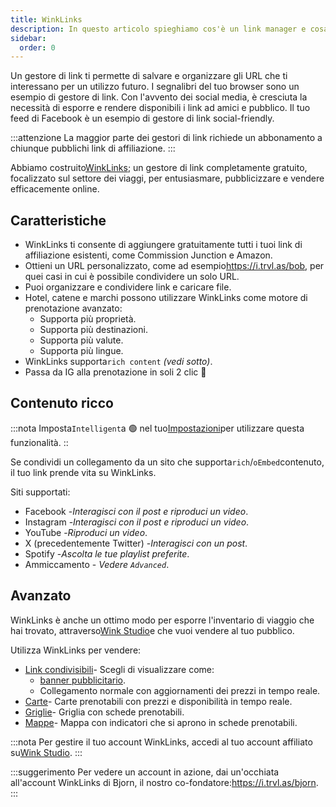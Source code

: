 ```yaml
---
title: WinkLinks
description: In questo articolo spieghiamo cos'è un link manager e cosa può fare.
sidebar:
  order: 0
---
```

Un gestore di link ti permette di salvare e organizzare gli URL che ti interessano per un utilizzo futuro. I segnalibri del tuo browser sono un esempio di gestore di link. Con l'avvento dei social media, è cresciuta la necessità di esporre e rendere disponibili i link ad amici e pubblico. Il tuo feed di Facebook è un esempio di gestore di link social-friendly.

:::attenzione
La maggior parte dei gestori di link richiede un abbonamento a chiunque pubblichi link di affiliazione.
:::

Abbiamo costruito[WinkLinks](https://i.trvl.as/); un gestore di link completamente gratuito, focalizzato sul settore dei viaggi, per entusiasmare, pubblicizzare e vendere efficacemente online.

## Caratteristiche

* WinkLinks ti consente di aggiungere gratuitamente tutti i tuoi link di affiliazione esistenti, come Commission Junction e Amazon.
* Ottieni un URL personalizzato, come ad esempio<https://i.trvl.as/bob>, per quei casi in cui è possibile condividere un solo URL.
* Puoi organizzare e condividere link e caricare file.
* Hotel, catene e marchi possono utilizzare WinkLinks come motore di prenotazione avanzato:
  * Supporta più proprietà.
  * Supporta più destinazioni.
  * Supporta più valute.
  * Supporta più lingue.
* WinkLinks supporta`rich content` *(vedi sotto)*.
* Passa da IG alla prenotazione in soli 2 clic 🚀

## Contenuto ricco

:::nota
Imposta`Intelligent`a 🟢 nel tuo[Impostazioni](/link-manager/settings)per utilizzare questa funzionalità.
::

Se condividi un collegamento da un sito che supporta`rich`/`oEmbed`contenuto, il tuo link prende vita su WinkLinks.

Siti supportati:

* Facebook -*Interagisci con il post e riproduci un video*.
* Instagram -*Interagisci con il post e riproduci un video*.
* YouTube -*Riproduci un video*.
* X (precedentemente Twitter) -*Interagisci con un post*.
* Spotify -*Ascolta le tue playlist preferite*.
* Ammiccamento - *Vedere `Advanced`*.

## Avanzato

WinkLinks è anche un ottimo modo per esporre l'inventario di viaggio che hai trovato, attraverso[Wink Studio](https://studio.wink.travel)e che vuoi vendere al tuo pubblico.

Utilizza WinkLinks per vendere:

* [Link condivisibili](/studio/shareable-links)- Scegli di visualizzare come:
  * [banner pubblicitario](/developers/web-components/#content-loader).
  * Collegamento normale con aggiornamenti dei prezzi in tempo reale.
* [Carte](/studio/cards)- Carte prenotabili con prezzi e disponibilità in tempo reale.
* [Griglie](/studio/grids)- Griglia con schede prenotabili.
* [Mappe](/studio/maps)- Mappa con indicatori che si aprono in schede prenotabili.

:::nota
Per gestire il tuo account WinkLinks, accedi al tuo account affiliato su[Wink Studio](https://studio.wink.travel).
:::

:::suggerimento
Per vedere un account in azione, dai un'occhiata all'account WinkLinks di Bjorn, il nostro co-fondatore:<https://i.trvl.as/bjorn>.
:::

